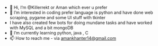 - 👋 Hi, I’m @Killerrekt or Aman which ever u prefer
- 👀 I’m interested in coding prefer language is python and have done web scraping, pygame and some UI stuff with tkinter
- I have also created few bots for doing mundane tasks and have worked with MySQL and a bit mongoDB
- 🌱 I’m currently learning python, java , C
- 📫 How to reach me - via amankhanter14@gmail.com

<!---
Killerrekt/Killerrekt is a ✨ special ✨ repository because its `README.md` (this file) appears on your GitHub profile.
You can click the Preview link to take a look at your changes.
--->
